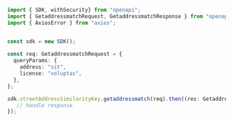 <!-- Start SDK Example Usage -->
```typescript
import { SDK, withSecurity} from "openapi";
import { GetaddressmatchRequest, GetaddressmatchResponse } from "openapi/src/sdk/models/operations";
import { AxiosError } from "axios";


const sdk = new SDK();
    
const req: GetaddressmatchRequest = {
  queryParams: {
    address: "sit",
    license: "voluptas",
  },
};

sdk.streetAddressSimilarityKey.getaddressmatch(req).then((res: GetaddressmatchResponse | AxiosError) => {
   // handle response
});
```
<!-- End SDK Example Usage -->